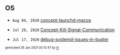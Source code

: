## OS


* <code>Aug 04, 2020</code> [concept-launchd-macos](2020-08-04T18-25-53-concept-launchd-macos.md)

* <code>Jul 29, 2020</code> [Concept-Kill-Signal-Communication](2020-07-29T19-56-08-concept-kill-signal-communication.md)
* <code>Jul 17, 2020</code> [debug-systemd-issues-in-buster](2020-07-17T08-22-51-debug-systemd-issues-in-buster.md)

<sup><sub>generated 28 Jan 2021 00:12:47 by <a href='https://github.com/senorprogrammer/til'>til</a></sub></sup>
